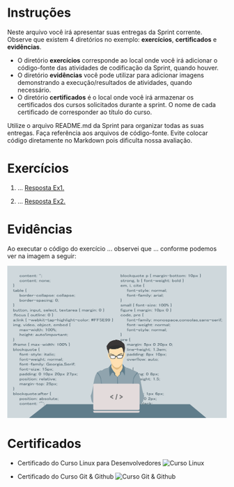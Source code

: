 
# Instruções

Neste arquivo você irá apresentar suas entregas da Sprint corrente. Observe que existem 4 diretórios no exemplo: **exercícios**, **certificados** e **evidências**.

 - O diretório **exercícios** corresponde ao local onde você irá adicionar o código-fonte das atividades de codificação da Sprint, quando houver.
 - O diretório **evidências** você pode utilizar para adicionar imagens demonstrando a execução/resultados de atividades, quando necessário.
 - O diretório **certificados** é o local onde você irá armazenar os certificados dos cursos solicitados durante a sprint. O nome de cada certificado de corresponder ao título do curso.

Utilize o arquivo README.md da Sprint para organizar todas as suas entregas. Faça referência aos arquivos de código-fonte. Evite colocar código diretamente no Markdown pois dificulta nossa avaliação.


# Exercícios

1. ...
[Resposta Ex1.](exercicios/ex1.txt)


2. ...
[Resposta Ex2.](exercicios/ex2.txt)


# Evidências

Ao executar o código do exercício ... observei que ... conforme podemos ver na imagem a seguir:

![Evidencia 1](evidencias/sample.webp)



# Certificados

- Certificado do Curso Linux para Desenvolvedores
![Curso Linux](https://udemy-certificate.s3.amazonaws.com/image/UC-f35ba69c-4002-4d1f-a7a5-f881e1901b3b.jpg)

- Certificado do Curso Git & Github
![Curso Git & Github](https://udemy-certificate.s3.amazonaws.com/image/UC-3a688788-9019-4377-aeee-a0218e6ad3fe.jpg)
